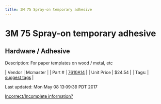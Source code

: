 ```yaml
---
title: 3M 75 Spray-on temporary adhesive
---
```


# 3M 75 Spray-on temporary adhesive
## Hardware / Adhesive
Description: 	For paper templates on wood / metal, etc 

| Vendor | Mcmaster | 
| Part # | [7610A14](https://www.mcmaster.com/#7610A14) | 
| Unit Price | $24.54 | 
| Tags: | [suggest tags](https://docs.google.com/forms/d/e/1FAIpQLSeWyY8v3RgOty-MyWmh9U0iivNYN_molChYyS-0U-o-kOAv_g/viewform) | 

Last updated: Mon May 08 13:09:39 PDT 2017

 [Incorrect/Incomplete information?](https://docs.google.com/forms/d/e/1FAIpQLSeWyY8v3RgOty-MyWmh9U0iivNYN_molChYyS-0U-o-kOAv_g/viewform)